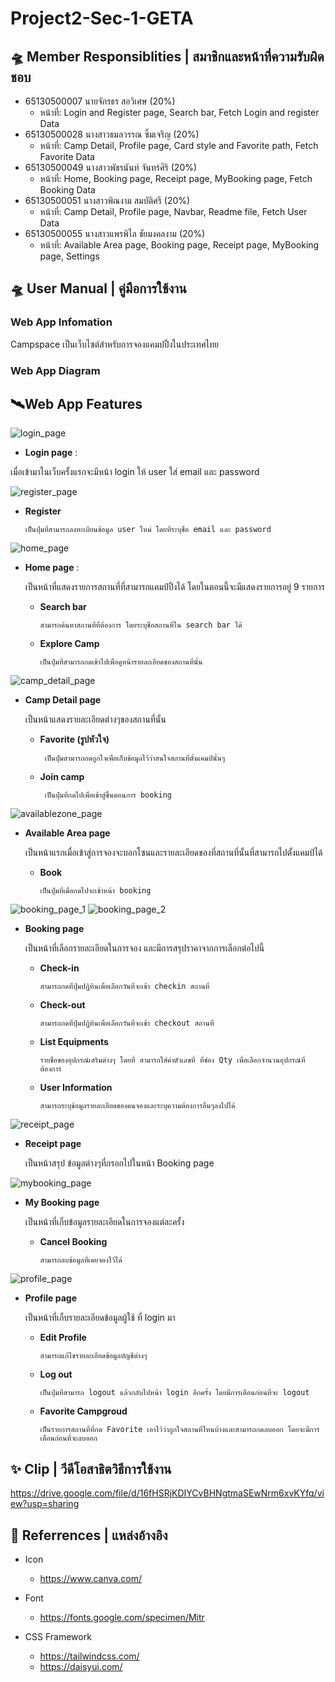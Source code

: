 # Project2-Sec-1-GETA

## 🛸 Member Responsiblities | สมาชิกและหน้าที่ความรับผิดชอบ

- 65130500007 นายจักรธร สอวิเศษ (20%)
  - หน้าที่: Login and Register page, Search bar, Fetch Login and register Data
- 65130500028 นางสาวธมลวรรณ ซิ้มเจริญ (20%)
  - หน้าที่: Camp Detail, Profile page, Card style and Favorite path, Fetch Favorite Data
- 65130500049 นางสาวพัชรนันท์ จันทร์ศิริ (20%)
  - หน้าที่: Home, Booking page, Receipt page, MyBooking page, Fetch Booking Data
- 65130500051 นางสาวพิณงาม สมบัติศรี (20%)
  - หน้าที่: Camp Detail, Profile page, Navbar, Readme file, Fetch User Data
- 65130500055 นางสาวแพรพิไล ชัยมงคลงาม (20%)
  - หน้าที่: Available Area page, Booking page, Receipt page, MyBooking page, Settings
    
## 🛸 User Manual | คู่มือการใช้งาน

### Web App Infomation

Campspace เป็นเว็บไซต์สำหรับการจองแคมปปิ้งในประเทศไทย

### Web App Diagram



## 🛰️Web App Features

![login_page](https://github.com/Paepilai/PROJECT2-SEC-1-GETA/assets/94055991/032bb926-3f57-46a0-991d-33a6ebfcecfb)

- **Login page** : 

เมื่อเข้ามาในเว็บครั้งแรกจะมีหน้า login ให้ user ใส่ email และ password

![register_page](https://github.com/Paepilai/PROJECT2-SEC-1-GETA/assets/94055991/6151f24f-e02f-4d96-8815-50fb90bd190b)
        
  - **Register** 

        เป็นปุ่มที่สามารถลงทะเบียนข้อมูล user ใหม่ โดยที่ระบุชื่อ email และ password

![home_page](https://github.com/Paepilai/PROJECT2-SEC-1-GETA/assets/94055991/09b64a1d-0234-4aa1-9d8c-06b4d9f3ce09)

- **Home page** :

  เป็นหน้าที่แสดงรายการสถานที่ที่สามารถแคมป์ปิ้งได้ โดยในตอนนี้จะมีแสดงรายการอยู่ 9 รายการ
        
  - **Search bar** 

        สามารถค้นหาสถานที่ที่ต้องการ โดยระบุชื่อสถานที่ใน search bar ได้
        
  - **Explore Camp**
    
        เป็นปุ่มที่สามารถกดเข้าไปเพื่อดูหน้ารายละเอียดของสถานที่นั้น

![camp_detail_page](https://github.com/Paepilai/PROJECT2-SEC-1-GETA/assets/94055991/9b79de57-09f8-4c21-a246-fc0f5ba4a3d7)

- **Camp Detail page**

  เป็นหน้าแสดงรายละเอียดต่างๆของสถานที่นั้น

  - **Favorite (รูปหัวใจ)**

         เป็นปุ่มสามารถกดถูกใจเพื่อเก็บข้อมูลไว้ว่าสนใจสถานที่ตั้งแคมป์นั้นๆ
  
   - **Join camp**

          เป็นปุ่มที่กดไปเพื่อเข้าสู่ขึ้นตอนการ booking

![availablezone_page](https://github.com/Paepilai/PROJECT2-SEC-1-GETA/assets/94055991/cb914076-5009-41cb-b55d-505fea104877)

- **Available Area page**
  
  เป็นหน้าแรกเมื่อเข้าสู่การจองจะบอกโซนและรายละเอียดของที่สถานที่นั้นที่สามารถไปตั้งแคมป์ได้
  - **Book**

        เป็นปุ่มที่เมื่อกดไปจะเข้าหน้า booking

![booking_page_1](https://github.com/Paepilai/PROJECT2-SEC-1-GETA/assets/94055991/011d6969-6fd9-411e-8639-64c41800b1b4)
![booking_page_2](https://github.com/Paepilai/PROJECT2-SEC-1-GETA/assets/94055991/12701aaa-f6ab-4444-ba2e-b211bf69085a)

- **Booking page**
  
  เป็นหน้าที่เลือกรายละเอียดในการจอง และมีการสรุปราคาจากการเลือกต่อไปนี้
  
  - **Check-in** 
    
        สามารถกดที่ปุ่มปฏิทินเพื่อเลือกวันที่จะเข้า checkin สถานที่

  - **Check-out**
        
        สามารถกดที่ปุ่มปฏิทินเพื่อเลือกวันที่จะเข้า checkout สถานที่
  
  - **List Equipments**
        
        รายชื่อของอุปกรณ์เสริมต่างๆ โดยที่ สามารถใส่ค่าตัวเลขที่ ที่ช่อง Qty เพื่อเลือกจำนวนอุปกรณ์ที่ต้องการ
  
  - **User Information**
            
        สามารถระบุข้อมูลรายละเอียดของคนจองและระบุความต้องการอื่นๆลงไปได้

![receipt_page](https://github.com/Paepilai/PROJECT2-SEC-1-GETA/assets/94055991/550a67a4-1065-419f-8cc8-6a87a1a7b7cb)

- **Receipt page**

  เป็นหน้าสรุป ข้อมูลต่างๆที่กรอกไปในหน้า Booking page

![mybooking_page](https://github.com/Paepilai/PROJECT2-SEC-1-GETA/assets/94055991/5bfd266f-26f5-4f33-bc92-183a10c89266)

- **My Booking page**

  เป็นหน้าที่เก็บข้อมูลรายละเอียดในการจองแต่ละครั้ง
  - **Cancel Booking** 
      
        สามารถลบข้อมูลที่เคยจองไว้ได้

![profile_page](https://github.com/Paepilai/PROJECT2-SEC-1-GETA/assets/94055991/ec907cc0-ab10-4034-b0af-72eafd19c15f)

- **Profile page**

  เป็นหน้าที่เก็บรายละเอียดข้อมูลผู้ใช้ ที่ login มา

  - **Edit Profile**
      
        สามารถแก้ไขรายละเอียดข้อมูลบัญชีต่างๆ
  - **Log out**

        เป็นปุ่มที่สามารถ logout แล้วกลับไปหน้า login อีกครั้ง โดยมีการเตือนก่อนที่จะ logout

  - **Favorite Campgroud**

        เป็นรายการสถานที่ที่กด Favorite เอาไว้ว่าถูกใจสถานที่ไหนบ้างและสามารถกดลบออก โดยจะมีการเตือนก่อนที่จะลบออก

## ✨ Clip | วีดีโอสาธิตวิธีการใช้งาน

https://drive.google.com/file/d/16fHSRjKDIYCvBHNgtmaSEwNrm6xvKYfq/view?usp=sharing

## 🌙 Referrences | แหล่งอ้างอิง

- Icon

  - https://www.canva.com/

- Font

  - https://fonts.google.com/specimen/Mitr

- CSS Framework
  - https://tailwindcss.com/
  - https://daisyui.com/
